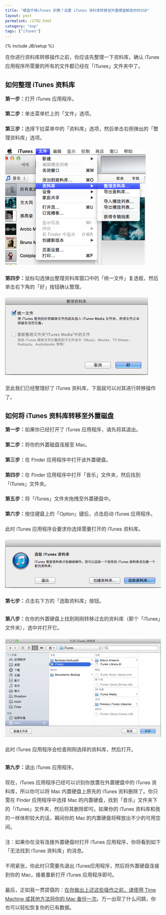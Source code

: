 ```yaml
---
title: "硬盘不够iTunes 折腾？设置 iTunes 资料库转移至外置硬盘解放你的SSD"
layout: post
permalink: /1792.html
category: "exp"
tags: ["iTunes"]
---
```

{% include JB/setup %}

<p style="box-sizing: border-box; margin: 0px 0px 20px; padding: 0px; line-height: 1.8; color: #333333; font-family: 'helvetica neue', 'hiragino sans gb', stheiti, 'microsoft yahei', tahoma, sans-serif; font-size: 16px;">
  在你进行资料库转移操作之前，你应该先整理一下资料库，确认 iTunes 应用程序所需要的所有的文件都已经在「iTunes」文件夹中了。
</p>

## 如何整理 iTunes 资料库

<p style="box-sizing: border-box; margin: 0px 0px 20px; padding: 0px; line-height: 1.8; color: #333333; font-family: 'helvetica neue', 'hiragino sans gb', stheiti, 'microsoft yahei', tahoma, sans-serif; font-size: 16px;">
  <span style="box-sizing: border-box; font-weight: bold;">第一步：</span>打开 iTunes 应用程序。
</p>

<p style="box-sizing: border-box; margin: 0px 0px 20px; padding: 0px; line-height: 1.8; color: #333333; font-family: 'helvetica neue', 'hiragino sans gb', stheiti, 'microsoft yahei', tahoma, sans-serif; font-size: 16px;">
  <span style="box-sizing: border-box; font-weight: bold;">第二步：</span>单击菜单栏上的「文件」选项。
</p>

<p style="box-sizing: border-box; margin: 0px 0px 20px; padding: 0px; line-height: 1.8; color: #333333; font-family: 'helvetica neue', 'hiragino sans gb', stheiti, 'microsoft yahei', tahoma, sans-serif; font-size: 16px;">
  <span style="box-sizing: border-box; font-weight: bold;">第三步：</span>选择下拉菜单中的「资料库」选项，然后单击右侧弹出的「整理资料库」选项。
</p>

<p style="box-sizing: border-box; margin: 0px 0px 20px; padding: 0px; line-height: 1.8; color: #333333; font-family: 'helvetica neue', 'hiragino sans gb', stheiti, 'microsoft yahei', tahoma, sans-serif; font-size: 16px;">
  <img src="/wp-content/uploads/sinapicv2-backup/1792-ww3-large-005V4vEUjw1env0nfj4v1j30cn0ahgnx.jpg" alt="硬盘不够iTunes 折腾？设置 iTunes 资料库转移至外置硬盘解放你的SSD" />
</p>

<p style="box-sizing: border-box; margin: 0px 0px 20px; padding: 0px; line-height: 1.8; color: #333333; font-family: 'helvetica neue', 'hiragino sans gb', stheiti, 'microsoft yahei', tahoma, sans-serif; font-size: 16px;">
  <span style="box-sizing: border-box; font-weight: bold;">第四步：</span>鼠标勾选弹出整理资料库窗口中的「统一文件」复选框，然后单击右下角的「好」按钮确认整理。
</p>

<p style="box-sizing: border-box; margin: 0px 0px 20px; padding: 0px; line-height: 1.8; color: #333333; font-family: 'helvetica neue', 'hiragino sans gb', stheiti, 'microsoft yahei', tahoma, sans-serif; font-size: 16px;">
  <img src="/wp-content/uploads/sinapicv2-backup/1792-ww4-large-005V4vEUjw1env0ouk9pdj30cu06ydgn.jpg" alt="硬盘不够iTunes 折腾？设置 iTunes 资料库转移至外置硬盘解放你的SSD" />
</p>

<p style="box-sizing: border-box; margin: 0px 0px 20px; padding: 0px; line-height: 1.8; color: #333333; font-family: 'helvetica neue', 'hiragino sans gb', stheiti, 'microsoft yahei', tahoma, sans-serif; font-size: 16px;">
  至此我们已经整理好了 iTunes 资料库，下面就可以对其进行转移操作了。
</p>


## 如何将 iTunes 资料库转移至外置磁盘


<p style="box-sizing: border-box; margin: 0px 0px 20px; padding: 0px; line-height: 1.8; color: #333333; font-family: 'helvetica neue', 'hiragino sans gb', stheiti, 'microsoft yahei', tahoma, sans-serif; font-size: 16px;">
  <span style="box-sizing: border-box; font-weight: bold;">第一步：</span>如果你已经打开了 iTunes 应用程序，请先将其退出。
</p>

<p style="box-sizing: border-box; margin: 0px 0px 20px; padding: 0px; line-height: 1.8; color: #333333; font-family: 'helvetica neue', 'hiragino sans gb', stheiti, 'microsoft yahei', tahoma, sans-serif; font-size: 16px;">
  <span style="box-sizing: border-box; font-weight: bold;">第二步：</span>将你的外置磁盘连接至 Mac。
</p>

<p style="box-sizing: border-box; margin: 0px 0px 20px; padding: 0px; line-height: 1.8; color: #333333; font-family: 'helvetica neue', 'hiragino sans gb', stheiti, 'microsoft yahei', tahoma, sans-serif; font-size: 16px;">
  <span style="box-sizing: border-box; font-weight: bold;">第三步：</span>在 Finder 应用程序中打开该外置硬盘。
</p>

<p style="box-sizing: border-box; margin: 0px 0px 20px; padding: 0px; line-height: 1.8; color: #333333; font-family: 'helvetica neue', 'hiragino sans gb', stheiti, 'microsoft yahei', tahoma, sans-serif; font-size: 16px;">
  <span style="box-sizing: border-box; font-weight: bold;">第四步：</span>在 Finder 应用程序中打开「音乐」文件夹，然后找到「iTunes」文件夹。
</p>

<p style="box-sizing: border-box; margin: 0px 0px 20px; padding: 0px; line-height: 1.8; color: #333333; font-family: 'helvetica neue', 'hiragino sans gb', stheiti, 'microsoft yahei', tahoma, sans-serif; font-size: 16px;">
  <span style="box-sizing: border-box; font-weight: bold;">第五步：</span>将「iTunes」文件夹拖拽至外置硬盘中。
</p>

<p style="box-sizing: border-box; margin: 0px 0px 20px; padding: 0px; line-height: 1.8; color: #333333; font-family: 'helvetica neue', 'hiragino sans gb', stheiti, 'microsoft yahei', tahoma, sans-serif; font-size: 16px;">
  <span style="box-sizing: border-box; font-weight: bold;">第六步：</span>按住键盘上的「Option」键后，点击启动 iTunes 应用程序。
</p>

<p style="box-sizing: border-box; margin: 0px 0px 20px; padding: 0px; line-height: 1.8; color: #333333; font-family: 'helvetica neue', 'hiragino sans gb', stheiti, 'microsoft yahei', tahoma, sans-serif; font-size: 16px;">
  此时 iTunes 应用程序会要求你选择需要打开的 iTunes 资料库。
</p>

<p style="box-sizing: border-box; margin: 0px 0px 20px; padding: 0px; line-height: 1.8; color: #333333; font-family: 'helvetica neue', 'hiragino sans gb', stheiti, 'microsoft yahei', tahoma, sans-serif; font-size: 16px;">
  <img src="/wp-content/uploads/sinapicv2-backup/1792-ww1-large-005V4vEUjw1env0ptekflj30eq04k74u.jpg" alt="硬盘不够iTunes 折腾？设置 iTunes 资料库转移至外置硬盘解放你的SSD" />
</p>

<p style="box-sizing: border-box; margin: 0px 0px 20px; padding: 0px; line-height: 1.8; color: #333333; font-family: 'helvetica neue', 'hiragino sans gb', stheiti, 'microsoft yahei', tahoma, sans-serif; font-size: 16px;">
  <span style="box-sizing: border-box; font-weight: bold;">第七步：</span>点击右下方的「选取资料库」按钮。<br style="box-sizing: border-box;" /><br style="box-sizing: border-box;" /><span style="box-sizing: border-box; font-weight: bold;">第八步：</span>在你的外置硬盘上找到刚刚转移过去的资料库（那个「iTunes」文件夹），选中并打开它。
</p>

<p style="box-sizing: border-box; margin: 0px 0px 20px; padding: 0px; line-height: 1.8; color: #333333; font-family: 'helvetica neue', 'hiragino sans gb', stheiti, 'microsoft yahei', tahoma, sans-serif; font-size: 16px;">
  <img src="/wp-content/uploads/sinapicv2-backup/1792-ww3-large-005V4vEUjw1env0qoq5nmj30j60c2q4y.jpg" alt="硬盘不够iTunes 折腾？设置 iTunes 资料库转移至外置硬盘解放你的SSD" />
</p>

<p style="box-sizing: border-box; margin: 0px 0px 20px; padding: 0px; line-height: 1.8; color: #333333; font-family: 'helvetica neue', 'hiragino sans gb', stheiti, 'microsoft yahei', tahoma, sans-serif; font-size: 16px;">
  此时 iTunes 应用程序会检查刚刚选择的资料库，然后打开。<br style="box-sizing: border-box;" /><br style="box-sizing: border-box;" /><span style="box-sizing: border-box; font-weight: bold;">第九步：</span>退出 iTunes 应用程序。
</p>

<p style="box-sizing: border-box; margin: 0px 0px 20px; padding: 0px; line-height: 1.8; color: #333333; font-family: 'helvetica neue', 'hiragino sans gb', stheiti, 'microsoft yahei', tahoma, sans-serif; font-size: 16px;">
  现在，iTunes 应用程序已经可以识别你放置在外置硬盘中的 iTunes 资料库，所以你可以将 Mac 内置硬盘上原先的 iTunes 资料删除了。你只需在 Finder 应用程序中选择 Mac 的内置硬盘，找到「音乐」文件夹下的「iTunes」文件夹，然后将其删除即可。如果你的 iTunes 资料库和我的一样体积较大的话，瞬间你的 Mac 的内置硬盘将释放出不少的可用空间。
</p>

<p style="box-sizing: border-box; margin: 0px 0px 20px; padding: 0px; line-height: 1.8; color: #333333; font-family: 'helvetica neue', 'hiragino sans gb', stheiti, 'microsoft yahei', tahoma, sans-serif; font-size: 16px;">
  注：如果你在没有连接外置硬盘时打开 iTunes 应用程序，你将看到如下「无法找到 iTunes 资料库」的消息。
</p>

<p style="box-sizing: border-box; margin: 0px 0px 20px; padding: 0px; line-height: 1.8; color: #333333; font-family: 'helvetica neue', 'hiragino sans gb', stheiti, 'microsoft yahei', tahoma, sans-serif; font-size: 16px;">
  不用紧张，你此时只需要先退出 iTunes应用程序，然后将外置硬盘连接到你的 Mac，接着重新打开 iTunes 应用程序即可。
</p>

<p style="box-sizing: border-box; margin: 0px 0px 20px; padding: 0px; line-height: 1.8; color: #333333; font-family: 'helvetica neue', 'hiragino sans gb', stheiti, 'microsoft yahei', tahoma, sans-serif; font-size: 16px;">
  最后，正如我一贯提倡的：<span style="box-sizing: border-box; text-decoration: underline;">在你做出上述这些操作之前，请使用 Time Machine 或其他方法将你的 Mac 备份一次</span>。万一出现了什么问题，你也可以轻松恢复你的已有数据。
</p>



